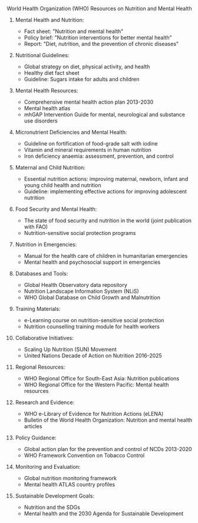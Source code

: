 World Health Organization (WHO) Resources on Nutrition and Mental Health

1. Mental Health and Nutrition:
   - Fact sheet: "Nutrition and mental health"
   - Policy brief: "Nutrition interventions for better mental health"
   - Report: "Diet, nutrition, and the prevention of chronic diseases"

2. Nutritional Guidelines:
   - Global strategy on diet, physical activity, and health
   - Healthy diet fact sheet
   - Guideline: Sugars intake for adults and children

3. Mental Health Resources:
   - Comprehensive mental health action plan 2013-2030
   - Mental health atlas
   - mhGAP Intervention Guide for mental, neurological and substance use disorders

4. Micronutrient Deficiencies and Mental Health:
   - Guideline on fortification of food-grade salt with iodine
   - Vitamin and mineral requirements in human nutrition
   - Iron deficiency anaemia: assessment, prevention, and control

5. Maternal and Child Nutrition:
   - Essential nutrition actions: improving maternal, newborn, infant and young child health and nutrition
   - Guideline: implementing effective actions for improving adolescent nutrition

6. Food Security and Mental Health:
   - The state of food security and nutrition in the world (joint publication with FAO)
   - Nutrition-sensitive social protection programs

7. Nutrition in Emergencies:
   - Manual for the health care of children in humanitarian emergencies
   - Mental health and psychosocial support in emergencies

8. Databases and Tools:
   - Global Health Observatory data repository
   - Nutrition Landscape Information System (NLiS)
   - WHO Global Database on Child Growth and Malnutrition

9. Training Materials:
   - e-Learning course on nutrition-sensitive social protection
   - Nutrition counselling training module for health workers

10. Collaborative Initiatives:
    - Scaling Up Nutrition (SUN) Movement
    - United Nations Decade of Action on Nutrition 2016-2025

11. Regional Resources:
    - WHO Regional Office for South-East Asia: Nutrition publications
    - WHO Regional Office for the Western Pacific: Mental health resources

12. Research and Evidence:
    - WHO e-Library of Evidence for Nutrition Actions (eLENA)
    - Bulletin of the World Health Organization: Nutrition and mental health articles

13. Policy Guidance:
    - Global action plan for the prevention and control of NCDs 2013-2020
    - WHO Framework Convention on Tobacco Control

14. Monitoring and Evaluation:
    - Global nutrition monitoring framework
    - Mental health ATLAS country profiles

15. Sustainable Development Goals:
    - Nutrition and the SDGs
    - Mental health and the 2030 Agenda for Sustainable Development